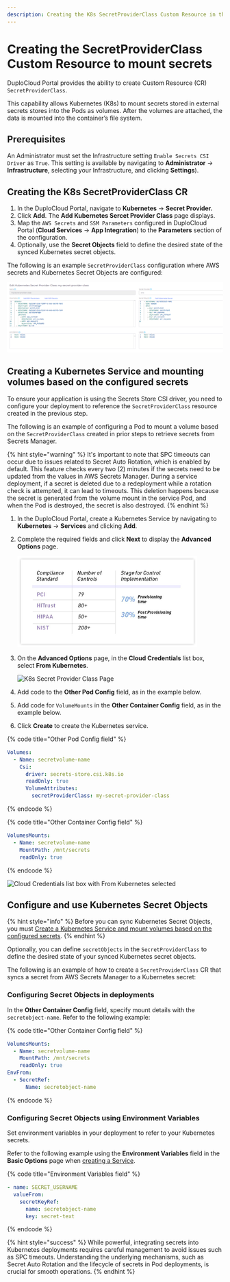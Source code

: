 ```yaml
---
description: Creating the K8s SecretProviderClass Custom Resource in the DuploCloud Portal
---
```


# Creating the SecretProviderClass Custom Resource to mount secrets

DuploCloud Portal provides the ability to create Custom Resource (CR) `SecretProviderClass`.

This capability allows Kubernetes (K8s) to mount secrets stored in external secrets stores into the Pods as volumes. After the volumes are attached, the data is mounted into the container’s file system.

## Prerequisites

An Administrator must set the Infrastructure setting  `Enable Secrets CSI Driver` as `True`. This setting is available by navigating to **Administrator** -> **Infrastructure**, selecting your Infrastructure, and clicking **Settings**).

## Creating the K8s SecretProviderClass CR

1. In the DuploCloud Portal, navigate to **Kubernetes** -> **Secret Provider.**
2. Click **Add**. The **Add Kubernetes Sercet Provider Class** page displays.
3. Map the `AWS Secrets` and `SSM Parameters` configured in DuploCloud Portal (**Cloud Services** -> **App Integration**) to the **Parameters** section of the configuration.
4. Optionally, use the **Secret Objects** field to define the desired state of the synced Kubernetes secret objects.

The following is an example `SecretProviderClass` configuration where AWS secrets and Kubernetes Secret Objects are configured:

![Kubernetes Secret Provider Class Page](<../../.gitbook/assets/image (52) (1).png>)

## **Creating a Kubernetes Service and mounting** volumes based on the configured secrets

To ensure your application is using the Secrets Store CSI driver, you need to configure your deployment to reference the `SecretProviderClass` resource created in the previous step.

The following is an example of configuring a Pod to mount a volume based on the `SecretProviderClass` created in prior steps to retrieve secrets from Secrets Manager.

{% hint style="warning" %}
It's important to note that SPC timeouts can occur due to issues related to Secret Auto Rotation, which is enabled by default. This feature checks every two (2) minutes if the secrets need to be updated from the values in AWS Secrets Manager. During a service deployment, if a secret is deleted due to a redeployment while a rotation check is attempted, it can lead to timeouts. This deletion happens because the secret is generated from the volume mount in the service Pod, and when the Pod is destroyed, the secret is also destroyed.
{% endhint %}

1. In the DuploCloud Portal, create a Kubernetes Service by navigating to **Kubernetes** -> **Services** and clicking **Add**.&#x20;
2.  Complete the required fields and click **Next** to display the **Advanced Options** page.

    ![Advanced Options Service Page](<../../.gitbook/assets/image (65).png>)


3.  On the **Advanced Options** page, in the **Cloud Credentials** list box, select **From Kubernetes**.

    <div align="left">

    <img src="../../.gitbook/assets/image (37) (2).png" alt="K8s Secret Provider Class Page">

    </div>


4. Add code to the **Other Pod Config** field, as in the example below.
5. Add code for `VolumeMounts` in the **Other Container Config** field, as in the example below.
6. Click **Create** to create the Kubernetes service.

{% code title="Other Pod Config field" %}
```yaml
Volumes:
  - Name: secretvolume-name
    Csi:
      driver: secrets-store.csi.k8s.io
      readOnly: true
      VolumeAttributes:
        secretProviderClass: my-secret-provider-class

```
{% endcode %}

{% code title="Other Container Config field" %}
```yaml
VolumesMounts:
  - Name: secretvolume-name
    MountPath: /mnt/secrets
    readOnly: true

```
{% endcode %}

![Cloud Credentials list box with From Kubernetes selected ](<../../.gitbook/assets/image (41) (3).png>)

## Configure and use Kubernetes Secret Objects

{% hint style="info" %}
Before you can sync Kubernetes Secret Objects, you must [Create a Kubernetes Service and mount volumes based on the configured secrets](adding-secretproviderclass-custom-resource.md#create-a-kubernetes-service-and-mount-volumes-based-on-the-configured-secrets).&#x20;
{% endhint %}

Optionally, you can define `secretObjects` in the `SecretProviderClass` to define the desired state of your synced Kubernetes secret objects.&#x20;

The following is an example of how to create a `SecretProviderClass` CR that syncs a secret from AWS Secrets Manager to a Kubernetes secret:

### Configuring Secret Objects in deployments

In the **Other Container Config** field, specify mount details with the `secretobject-name`. Refer to the following example:

{% code title="Other Container Config field" %}
```yaml
VolumesMounts:
  - Name: secretvolume-name
    MountPath: /mnt/secrets
    readOnly: true
EnvFrom:
  - SecretRef:
      Name: secretobject-name
```
{% endcode %}

### Configuring Secret Objects using Environment Variables

Set environment variables in your deployment to refer to your Kubernetes secrets.

Refer to the following example using the **Environment Variables** field in the **Basic Options** page when [creating a Service](adding-secretproviderclass-custom-resource.md#create-a-kubernetes-service-and-mount-volumes-based-on-the-configured-secrets).

{% code title="Environment Variables field" %}
```yaml
- name: SECRET_USERNAME
  valueFrom:
    secretKeyRef:
      name: secretobject-name
      key: secret-text
```
{% endcode %}

{% hint style="success" %}
While powerful, integrating secrets into Kubernetes deployments requires careful management to avoid issues such as SPC timeouts. Understanding the underlying mechanisms, such as Secret Auto Rotation and the lifecycle of secrets in Pod deployments, is crucial for smooth operations.
{% endhint %}
